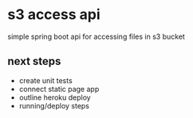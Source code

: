 # s3 access api #
simple spring boot api for accessing files in s3 bucket

## next steps ##
- create unit tests
- connect static page app
- outline heroku deploy
- running/deploy steps
